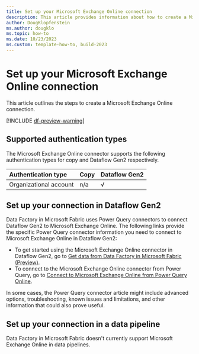```yaml
---
title: Set up your Microsoft Exchange Online connection
description: This article provides information about how to create a Microsoft Exchange Online connection in Microsoft Fabric.
author: DougKlopfenstein
ms.author: dougklo
ms.topic: how-to
ms.date: 10/23/2023
ms.custom: template-how-to, build-2023
---
```


# Set up your Microsoft Exchange Online connection

This article outlines the steps to create a Microsoft Exchange Online connection.

[!INCLUDE [df-preview-warning](includes/data-factory-preview-warning.md)]

## Supported authentication types

The Microsoft Exchange Online connector supports the following authentication types for copy and Dataflow Gen2 respectively.  

|Authentication type |Copy |Dataflow Gen2 |
|:---|:---|:---|
|Organizational account| n/a | √ |

## Set up your connection in Dataflow Gen2

Data Factory in Microsoft Fabric uses Power Query connectors to connect Dataflow Gen2 to Microsoft Exchange Online. The following links provide the specific Power Query connector information you need to connect to Microsoft Exchange Online in Dataflow Gen2:

- To get started using the Microsoft Exchange Online connector in Dataflow Gen2, go to [Get data from Data Factory in Microsoft Fabric (Preview)](/power-query/where-to-get-data#get-data-from-data-factory-in-microsoft-fabric-preview).
- To connect to the Microsoft Exchange Online connector from Power Query, go to [Connect to Microsoft Exchange Online from Power Query Online](/power-query/connectors/microsoft-exchange-online#connect-to-microsoft-exchange-online-from-power-query-online).

In some cases, the Power Query connector article might include advanced options, troubleshooting, known issues and limitations, and other information that could also prove useful.

## Set up your connection in a data pipeline

Data Factory in Microsoft Fabric doesn't currently support Microsoft Exchange Online in data pipelines.
